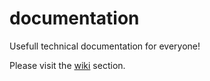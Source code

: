 # documentation

Usefull technical documentation for everyone!

Please visit the [wiki](https://github.com/bfaconsultora/documentation/wiki) section.
